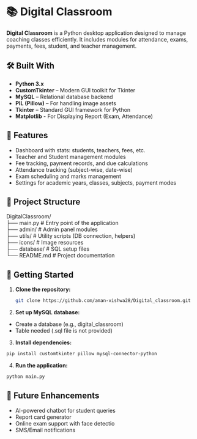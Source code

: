 # 📚 Digital Classroom

**Digital Classroom** is a Python desktop application designed to manage coaching classes efficiently. It includes modules for attendance, exams, payments, fees, student, and teacher management.

## 🛠️ Built With

- **Python 3.x**
- **CustomTkinter** – Modern GUI toolkit for Tkinter
- **MySQL** – Relational database backend
- **PIL (Pillow)** – For handling image assets
- **Tkinter** – Standard GUI framework for Python
- **Matplotlib** - For Displaying Report (Exam, Attendance)

## 🔑 Features

- Dashboard with stats: students, teachers, fees, etc.
- Teacher and Student management modules
- Fee tracking, payment records, and due calculations
- Attendance tracking (subject-wise, date-wise)
- Exam scheduling and marks management
- Settings for academic years, classes, subjects, payment modes

## 📁 Project Structure

DigitalClassroom/<br/>
├── main.py # Entry point of the application<br/>
├── admin/ # Admin panel modules<br/>
├── utils/ # Utility scripts (DB connection, helpers)<br/>
├── icons/ # Image resources<br/>
├── database/ # SQL setup files<br/>
└── README.md # Project documentation

## 🚀 Getting Started

1. **Clone the repository:**
   ```bash
   git clone https://github.com/aman-vishwa28/Digital_classroom.git

2. **Set up MySQL database:**
- Create a database (e.g., digital_classroom)
- Table needed (.sql file is not provided)
  
3. **Install dependencies:**
  ```bash
  pip install customtkinter pillow mysql-connector-python
```

4. **Run the application:**
  ```bash
  python main.py
```

## 🧠 Future Enhancements

- AI-powered chatbot for student queries
- Report card generator
- Online exam support with face detectio
- SMS/Email notifications
